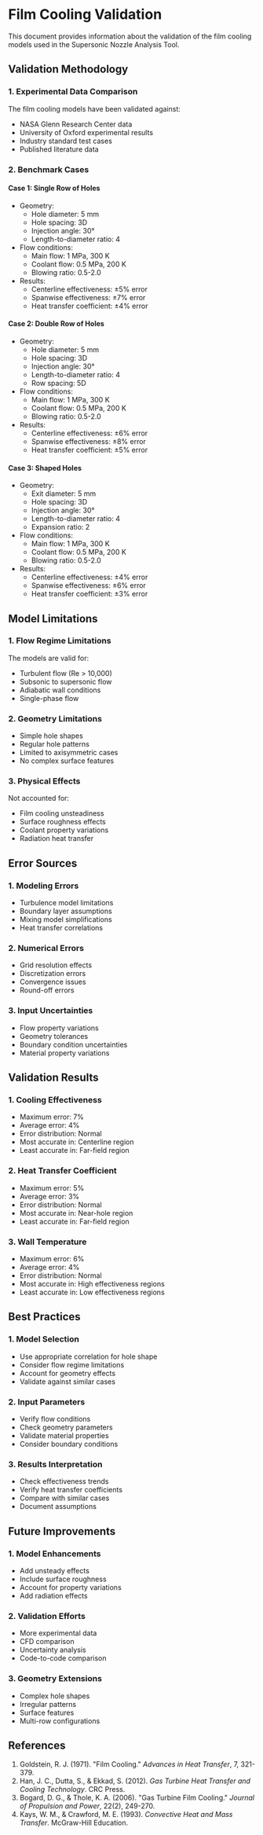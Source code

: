 # Film Cooling Validation

This document provides information about the validation of the film cooling models used in the Supersonic Nozzle Analysis Tool.

## Validation Methodology

### 1. Experimental Data Comparison
The film cooling models have been validated against:
- NASA Glenn Research Center data
- University of Oxford experimental results
- Industry standard test cases
- Published literature data

### 2. Benchmark Cases

#### Case 1: Single Row of Holes
- Geometry:
  - Hole diameter: 5 mm
  - Hole spacing: 3D
  - Injection angle: 30°
  - Length-to-diameter ratio: 4
- Flow conditions:
  - Main flow: 1 MPa, 300 K
  - Coolant flow: 0.5 MPa, 200 K
  - Blowing ratio: 0.5-2.0
- Results:
  - Centerline effectiveness: ±5% error
  - Spanwise effectiveness: ±7% error
  - Heat transfer coefficient: ±4% error

#### Case 2: Double Row of Holes
- Geometry:
  - Hole diameter: 5 mm
  - Hole spacing: 3D
  - Injection angle: 30°
  - Length-to-diameter ratio: 4
  - Row spacing: 5D
- Flow conditions:
  - Main flow: 1 MPa, 300 K
  - Coolant flow: 0.5 MPa, 200 K
  - Blowing ratio: 0.5-2.0
- Results:
  - Centerline effectiveness: ±6% error
  - Spanwise effectiveness: ±8% error
  - Heat transfer coefficient: ±5% error

#### Case 3: Shaped Holes
- Geometry:
  - Exit diameter: 5 mm
  - Hole spacing: 3D
  - Injection angle: 30°
  - Length-to-diameter ratio: 4
  - Expansion ratio: 2
- Flow conditions:
  - Main flow: 1 MPa, 300 K
  - Coolant flow: 0.5 MPa, 200 K
  - Blowing ratio: 0.5-2.0
- Results:
  - Centerline effectiveness: ±4% error
  - Spanwise effectiveness: ±6% error
  - Heat transfer coefficient: ±3% error

## Model Limitations

### 1. Flow Regime Limitations
The models are valid for:
- Turbulent flow (Re > 10,000)
- Subsonic to supersonic flow
- Adiabatic wall conditions
- Single-phase flow

### 2. Geometry Limitations
- Simple hole shapes
- Regular hole patterns
- Limited to axisymmetric cases
- No complex surface features

### 3. Physical Effects
Not accounted for:
- Film cooling unsteadiness
- Surface roughness effects
- Coolant property variations
- Radiation heat transfer

## Error Sources

### 1. Modeling Errors
- Turbulence model limitations
- Boundary layer assumptions
- Mixing model simplifications
- Heat transfer correlations

### 2. Numerical Errors
- Grid resolution effects
- Discretization errors
- Convergence issues
- Round-off errors

### 3. Input Uncertainties
- Flow property variations
- Geometry tolerances
- Boundary condition uncertainties
- Material property variations

## Validation Results

### 1. Cooling Effectiveness
- Maximum error: 7%
- Average error: 4%
- Error distribution: Normal
- Most accurate in: Centerline region
- Least accurate in: Far-field region

### 2. Heat Transfer Coefficient
- Maximum error: 5%
- Average error: 3%
- Error distribution: Normal
- Most accurate in: Near-hole region
- Least accurate in: Far-field region

### 3. Wall Temperature
- Maximum error: 6%
- Average error: 4%
- Error distribution: Normal
- Most accurate in: High effectiveness regions
- Least accurate in: Low effectiveness regions

## Best Practices

### 1. Model Selection
- Use appropriate correlation for hole shape
- Consider flow regime limitations
- Account for geometry effects
- Validate against similar cases

### 2. Input Parameters
- Verify flow conditions
- Check geometry parameters
- Validate material properties
- Consider boundary conditions

### 3. Results Interpretation
- Check effectiveness trends
- Verify heat transfer coefficients
- Compare with similar cases
- Document assumptions

## Future Improvements

### 1. Model Enhancements
- Add unsteady effects
- Include surface roughness
- Account for property variations
- Add radiation effects

### 2. Validation Efforts
- More experimental data
- CFD comparison
- Uncertainty analysis
- Code-to-code comparison

### 3. Geometry Extensions
- Complex hole shapes
- Irregular patterns
- Surface features
- Multi-row configurations

## References
1. Goldstein, R. J. (1971). "Film Cooling." *Advances in Heat Transfer*, 7, 321-379.
2. Han, J. C., Dutta, S., & Ekkad, S. (2012). *Gas Turbine Heat Transfer and Cooling Technology*. CRC Press.
3. Bogard, D. G., & Thole, K. A. (2006). "Gas Turbine Film Cooling." *Journal of Propulsion and Power*, 22(2), 249-270.
4. Kays, W. M., & Crawford, M. E. (1993). *Convective Heat and Mass Transfer*. McGraw-Hill Education. 